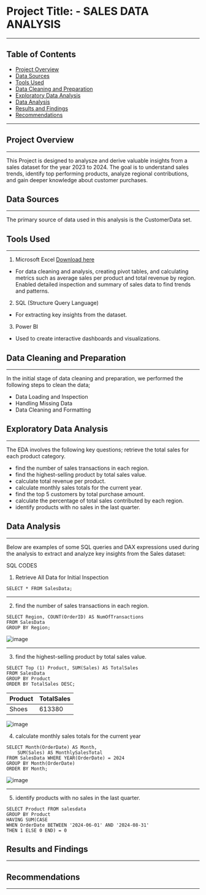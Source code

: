 # Project Title: - SALES DATA ANALYSIS
---

## Table of Contents

- [Project Overview](#project-overview)
- [Data Sources](#data-sources)
- [Tools Used](#tools-used)
- [Data Cleaning and Preparation](#data-cleaning-and-preparation)
- [Exploratory Data Analysis](#exploratory-data-analysis)
- [Data Analysis](#data-analysis)
- [Results and Findings](#results-and-findings)
- [Recommendations](#recommendations)
---

## Project Overview
---
This Project is designed to analysze and derive valuable insights from a sales dataset for the year 2023 to 2024. The goal is to understand sales trends, identify top performing products, analyze regional contributions, and gain deeper knowledge about customer purchases.

## Data Sources 
---
The primary source of data used in this analysis is the CustomerData set.

## Tools Used
---
1. Microsoft Excel [Download here](https://www.microsoft.com)
- For data cleaning and analysis, creating pivot tables, and calculating metrics such as average sales per product and total revenue by region.
Enabled detailed inspection and summary of sales data to find trends and patterns.

2. SQL (Structure Query Language)
- For extracting key insights from the dataset.

3. Power BI
- Used to create interactive dashboards and visualizations.

## Data Cleaning and Preparation
---
In the initial stage of data cleaning and preparation, we performed the following steps to clean the data;
 - Data Loading and Inspection
- Handling Missing Data
- Data Cleaning and Formatting

## Exploratory Data Analysis 
---
The EDA involves the following key questions;
retrieve the total sales for each product category.
- find the number of sales transactions in each region.
- find the highest-selling product by total sales value.
- calculate total revenue per product.
- calculate monthly sales totals for the current year.
- find the top 5 customers by total purchase amount.
- calculate the percentage of total sales contributed by each region.
- identify products with no sales in the last quarter.

## Data Analysis
---
Below are examples of some SQL queries and DAX expressions used during the analysis to extract and analyze key insights from the Sales dataset:

SQL CODES
1. Retrieve All Data for Initial Inspection
```
SELECT * FROM SalesData;
```
---
2. find the number of sales transactions in each region.
```
SELECT Region, COUNT(OrderID) AS NumOfTransactions
FROM SalesData
GROUP BY Region;
```
![image](https://github.com/user-attachments/assets/008e4732-b255-4053-bb3d-ab4d5883071c)


---
3. find the highest-selling product by total sales value.
```
SELECT Top (1) Product, SUM(Sales) AS TotalSales
FROM SalesData
GROUP BY Product
ORDER BY TotalSales DESC;
```
Product | TotalSales
--------|------------
Shoes	  | 613380

![image](https://github.com/user-attachments/assets/04a83ace-ebae-48c5-939f-90d80b3586f7)



4. calculate monthly sales totals for the current year
```
SELECT Month(OrderDate) AS Month,
    SUM(Sales) AS MonthlySalesTotal
FROM SalesData WHERE YEAR(OrderDate) = 2024
GROUP BY Month(OrderDate)
ORDER BY Month;
```
![image](https://github.com/user-attachments/assets/c1e9c6c5-c951-47c2-a893-56f17e5e3e53)


---
5. identify products with no sales in the last quarter.
```
SELECT Product FROM salesdata
GROUP BY Product
HAVING SUM(CASE 
WHEN OrderDate BETWEEN '2024-06-01' AND '2024-08-31' 
THEN 1 ELSE 0 END) = 0
```

## Results and Findings
---

## Recommendations
---






